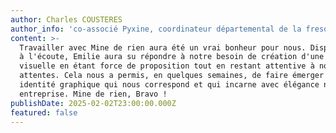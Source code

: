 ```yaml
---
author: Charles COUSTERES
author_info: 'co-associé Pyxine, coordinateur départemental de la fresque du climat'
content: >-
  Travailler avec Mine de rien aura été un vrai bonheur pour nous. Disponible et
  à l'écoute, Emilie aura su répondre à notre besoin de création d'une identité
  visuelle en étant force de proposition tout en restant attentive à nos
  attentes. Cela nous a permis, en quelques semaines, de faire émerger une
  identité graphique qui nous correspond et qui incarne avec élégance notre
  entreprise. Mine de rien, Bravo !
publishDate: 2025-02-02T23:00:00.000Z
featured: false
---
```


